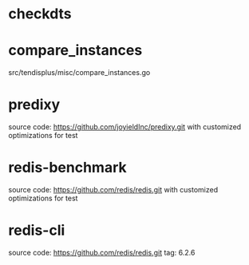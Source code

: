 # checkdts

# compare_instances
src/tendisplus/misc/compare_instances.go

# predixy
source code: https://github.com/joyieldInc/predixy.git
with customized optimizations for test

# redis-benchmark
source code: https://github.com/redis/redis.git
with customized optimizations for test

# redis-cli
source code: https://github.com/redis/redis.git
tag: 6.2.6
